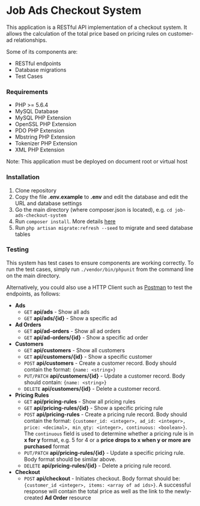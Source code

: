 # Job Ads Checkout System

This application is a RESTful API implementation of a checkout system. It allows the calculation of the total price based on pricing rules on customer-ad relationships.

Some of its components are:
* RESTful endpoints
* Database migrations
* Test Cases

### Requirements

* PHP >= 5.6.4
* MySQL Database
* MySQL PHP Extension
* OpenSSL PHP Extension
* PDO PHP Extension
* Mbstring PHP Extension
* Tokenizer PHP Extension
* XML PHP Extension

Note: This application must be deployed on document root or virtual host

### Installation

1. Clone repository
2. Copy the file **.env.example** to **.env** and edit the database and edit the URL and database settings
3. Go the main directory (where composer.json is located), e.g. `cd job-ads-checkout-system`
3. Run `composer install`. More details [here](https://getcomposer.org/doc/00-intro.md#installation-linux-unix-osx)
4. Run `php artisan migrate:refresh --seed` to migrate and seed database tables

### Testing

This system has test cases to ensure components are working correctly. To run the test cases, simply run `./vendor/bin/phpunit` from the command line on the main directory.

Alternatively, you could also use a HTTP Client such as [Postman](https://www.getpostman.com/) to test the endpoints, as follows:
* **Ads**
    * `GET` **api/ads** - Show all ads
    * `GET` **api/ads/{id}** - Show a specific ad
* **Ad Orders**
    * `GET` **api/ad-orders** - Show all ad orders
    * `GET` **api/ad-orders/{id}** - Show a specific ad order
* **Customers** 
    * `GET` **api/customers** - Show all customers
    * `GET` **api/customers/{id}** - Show a specific customer
    * `POST` **api/customers** - Create a customer record. Body should contain the format: `{name: <string>}`
    * `PUT/PATCH` **api/customers/{id}** - Update a customer record. Body should contain: `{name: <string>}`
    * `DELETE` **api/customers/{id}** - Delete a customer record.
* **Pricing Rules** 
    * `GET` **api/pricing-rules** - Show all pricing rules
    * `GET` **api/pricing-rules/{id}** - Show a specific pricing rule
    * `POST` **api/pricing-rules** - Create a pricing rule record. Body should contain the format: `{customer_id: <integer>, ad_id: <integer>, price: <decimal>, min_qty: <integer>, continuous: <boolean>}`. The `continuous` field is used to determine whether a pricing rule is in **x for y** format, e.g. 5 for 4 or a **price drops to x when y or more are purchased** format
    * `PUT/PATCH` **api/pricing-rules/{id}** - Update a specific pricing rule. Body format should be similar above.
    * `DELETE` **api/pricing-rules/{id}** - Delete a pricing rule record.
* **Checkout** 
    * `POST` **api/checkout** - Initiates checkout. Body format should be: `{customer_id <integer>, items: <array of ad ids>}`. A successful response will contain the total price as well as the link to the newly-created **Ad Order** resource